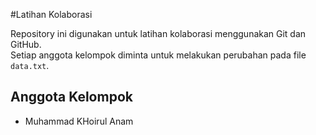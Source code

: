 #Latihan Kolaborasi

Repository ini digunakan untuk latihan kolaborasi menggunakan Git dan GitHub.   
Setiap anggota kelompok diminta untuk melakukan perubahan pada file `data.txt`.   
 
## Anggota Kelompok 
-	Muhammad KHoirul Anam    
